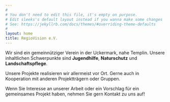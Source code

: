 ```yaml
---
#
# You don't need to edit this file, it's empty on purpose.
# Edit sleeks's default layout instead if you wanna make some changes
# See: https://jekyllrb.com/docs/themes/#overriding-theme-defaults
#
layout: home
title: RegioVision e.V.
---
```

Wir sind ein gemeinnütziger Verein in der Uckermark, nahe Templin. Unsere inhaltlichen Schwerpunkte sind **Jugendhilfe**, **Naturschutz** und **Landschaftspflege**.

Unsere Projekte realisieren wir allermeist vor Ort. Gerne auch in Kooperation mit anderen Projektträgern oder Gruppen.

Wenn Sie Interesse an unserer Arbeit oder ein Vorschlag für ein gemeinsames Projekt haben, nehmen Sie gern Kontakt zu uns auf!
